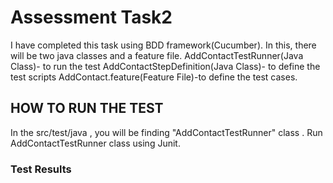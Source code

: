 # Assessment Task2
I have completed this task using BDD framework(Cucumber).
In this, there will be two java classes and a feature file. 
    AddContactTestRunner(Java Class)- to run the test
    AddContactStepDefinition(Java Class)- to define the test scripts 
    AddContact.feature(Feature File)-to define the test cases.
## HOW TO RUN THE TEST
In the src/test/java , you will be finding "AddContactTestRunner" class .
Run AddContactTestRunner class using Junit.
### Test Results


